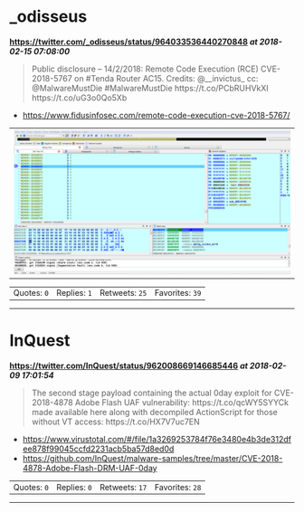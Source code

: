 # _odisseus
**https://twitter.com/_odisseus/status/964033536440270848 _at 2018-02-15 07:08:00_**
<blockquote>
Public disclosure – 14/2/2018: Remote Code Execution (RCE) CVE-2018-5767 on #Tenda Router AC15. Credits: @__invictus_  cc: @MalwareMustDie 
#MalwareMustDie 
https://t.co/PCbRUHVkXI https://t.co/uG3o0Qo5Xb
</blockquote>

* https://www.fidusinfosec.com/remote-code-execution-cve-2018-5767/

<table><tr>
<td><img src="pictures/http+++pbs.twimg.com+media+DWDvCZsWkAAep9m.png" alt="http://pbs.twimg.com/media/DWDvCZsWkAAep9m.png"></td>
</table></tr>
<table><tr>
<td>Quotes: <code>0</code></td>
<td>Replies: <code>1</code></td>
<td>Retweets: <code>25</code></td>
<td>Favorites: <code>39</code></td>
</tr></table>

---

# InQuest
**https://twitter.com/InQuest/status/962008669146685446 _at 2018-02-09 17:01:54_**
<blockquote>
The second stage payload containing the actual 0day exploit for CVE-2018-4878 Adobe Flash UAF vulnerability: https://t.co/qcWY5SYYCk made available here along with decompiled ActionScript for those without VT access: https://t.co/HX7V7uc7EN
</blockquote>

* https://www.virustotal.com/#/file/1a3269253784f76e3480e4b3de312dfee878f99045ccfd2231acb5ba57d8ed0d
* https://github.com/InQuest/malware-samples/tree/master/CVE-2018-4878-Adobe-Flash-DRM-UAF-0day

<table><tr>
<td>Quotes: <code>0</code></td>
<td>Replies: <code>0</code></td>
<td>Retweets: <code>17</code></td>
<td>Favorites: <code>28</code></td>
</tr></table>

---

